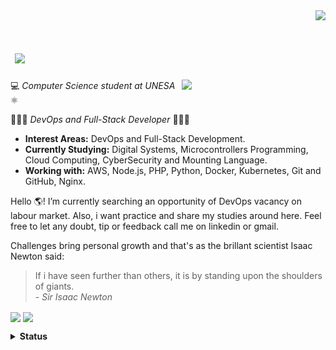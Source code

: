 <div align='right'>
  <a href="#"><img src="https://visitor-badge.glitch.me/badge?page_id=isaacalves7.visitor-badge"/></a>
</div>

<h1> &nbsp;<img src= "https://readme-typing-svg.herokuapp.com?color=0094F5&lines=👋🏾+Hello!+I'm+Isaac+Alves+Pinheiro;But+you+can+call+me+IsaacAlves7;%7C"/> </h1>

<img align='right' src="https://user-images.githubusercontent.com/61624336/116183082-a7f44780-a6f3-11eb-9365-2118e0f5b29b.png" width="230">

💻 *Computer Science student at UNESA* ⚛️ 

👨🏾‍💻 *DevOps and Full-Stack Developer* 👨🏾‍🔬

- **Interest Areas:** DevOps and Full-Stack Development.  
- **Currently Studying:** Digital Systems, Microcontrollers Programming, Cloud Computing, CyberSecurity and Mounting Language.   
- **Working with:** AWS, Node.js, PHP, Python, Docker, Kubernetes, Git and GitHub, Nginx.

Hello 🌎! I’m currently searching an opportunity of DevOps vacancy on labour market. Also, i want practice and share my studies around here. Feel free to let any doubt, tip or feedback call me on linkedin or gmail.

Challenges bring personal growth and that's as the brillant scientist Isaac Newton said:

<blockquote>
  If i have seen further than others, it is by standing upon the shoulders of giants.<br \>
  - <i>Sir Isaac Newton</i>
</blockquote>

<a href="https://www.linkedin.com/in/isaac-alves-pinheiro-012324198/"><img align="center" src="https://img.shields.io/badge/LinkedIn-fff?style=for-the-badge&logo=linkedin&logoColor=blue"/></a>
<a href="mailto:isaacalves0720@gmail.com"><img align="center" src="https://img.shields.io/badge/Gmail-fff?style=for-the-badge&logo=gmail&logoColor=red"/></a>

<details><summary><b title="(click to open)">Status</b></summary>
<div align="center">
  <img height="170em" src="https://user-images.githubusercontent.com/61624336/115090011-0fd3b280-9eea-11eb-85ed-cd4ff8874740.png"/>
  <img height="150em" src="https://github-readme-stats-eight-theta.vercel.app/api/top-langs/?username=IsaacAlves7&layout=compact&langs_count=8&theme=#000"/>
  <img height="150em" src="https://github-readme-stats.vercel.app/api?username=IsaacAlves7&show_icons=true&hide_border=true"/>
</div>

![Snake animation](https://raw.githubusercontent.com/IsaacAlves7/IsaacAlves7/27423a6116585256c6fb97ab8b4c401de3c5fdfc/github-contribution-grid-snake.svg)

</details>
